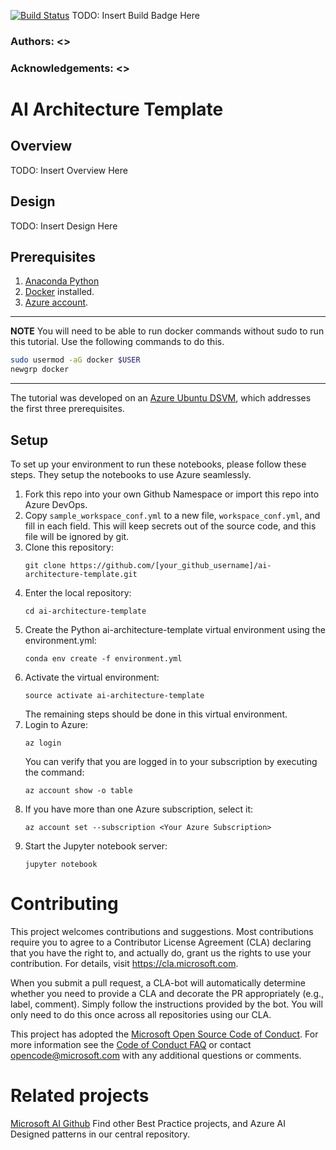 [![Build Status](https://dev.azure.com/AZGlobal/Azure%20Global%20CAT%20Engineering/_apis/build/status/AGCE%20AI/Happy%20Path%20Builds/ai-architecture-template?branchName=master)](https://dev.azure.com/AZGlobal/Azure%20Global%20CAT%20Engineering/_build/latest?definitionId=170&branchName=master)
TODO: Insert Build Badge Here
### Authors: <>
### Acknowledgements: <>

# AI Architecture Template

## Overview
TODO: Insert Overview Here

## Design
TODO: Insert Design Here

## Prerequisites
1. [Anaconda Python](https://www.anaconda.com/download)
1. [Docker](https://docs.docker.com/v17.12/install/linux/docker-ee/ubuntu) installed.
1. [Azure account](https://azure.microsoft.com).

---
**NOTE**
You will need to be able to run docker commands without sudo to run this tutorial. Use the following commands to do this.

```bash
sudo usermod -aG docker $USER
newgrp docker
``` 
---

The tutorial was developed on an [Azure Ubuntu
DSVM](https://docs.microsoft.com/en-us/azure/machine-learning/data-science-virtual-machine/dsvm-ubuntu-intro),
which addresses the first three prerequisites.

## Setup

To set up your environment to run these notebooks, please follow these steps.  They setup the notebooks to use Azure seamlessly.

1. Fork this repo into your own Github Namespace or import this repo into Azure DevOps.
1. Copy `sample_workspace_conf.yml` to a new file, `workspace_conf.yml`, and fill in each field. This will keep secrets out of the source code, and this file will be ignored by git.
1. Clone this repository:
   ```
   git clone https://github.com/[your_github_username]/ai-architecture-template.git
   ```
1. Enter the local repository:
   ```
   cd ai-architecture-template
   ```
1. Create the Python ai-architecture-template virtual environment using the environment.yml:
   ```
   conda env create -f environment.yml
   ```
1. Activate the virtual environment:
   ```
   source activate ai-architecture-template
   ```
   The remaining steps should be done in this virtual environment.
1. Login to Azure:
   ```
   az login
   ```
   You can verify that you are logged in to your subscription by executing
   the command:
   ```
   az account show -o table
   ```
1. If you have more than one Azure subscription, select it:
   ```
   az account set --subscription <Your Azure Subscription>
   ```
1. Start the Jupyter notebook server:
	```
	jupyter notebook

# Contributing
This project welcomes contributions and suggestions.  Most contributions require you to agree to a
Contributor License Agreement (CLA) declaring that you have the right to, and actually do, grant us
the rights to use your contribution. For details, visit https://cla.microsoft.com.

When you submit a pull request, a CLA-bot will automatically determine whether you need to provide
a CLA and decorate the PR appropriately (e.g., label, comment). Simply follow the instructions
provided by the bot. You will only need to do this once across all repositories using our CLA.

This project has adopted the [Microsoft Open Source Code of Conduct](https://opensource.microsoft.com/codeofconduct/).
For more information see the [Code of Conduct FAQ](https://opensource.microsoft.com/codeofconduct/faq/) or
contact [opencode@microsoft.com](mailto:opencode@microsoft.com) with any additional questions or comments.


# Related projects

[Microsoft AI Github](https://github.com/microsoft/ai) Find other Best Practice projects, and Azure AI Designed patterns in our central repository. 
